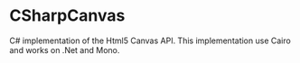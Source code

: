 CSharpCanvas
============

C# implementation of the Html5 Canvas API. This implementation use Cairo and works on .Net and Mono.